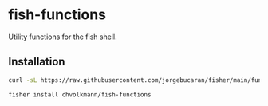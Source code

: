 # fish-functions

Utility functions for the fish shell.

## Installation

```bash
curl -sL https://raw.githubusercontent.com/jorgebucaran/fisher/main/functions/fisher.fish | source && fisher install jorgebucaran/fisher

fisher install chvolkmann/fish-functions
```
